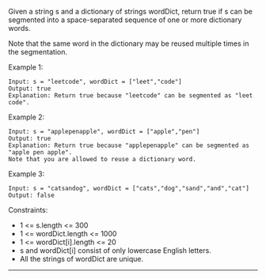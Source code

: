 Given a string s and a dictionary of strings wordDict, return true if s can be segmented into a space-separated sequence of one or more dictionary words.

Note that the same word in the dictionary may be reused multiple times in the segmentation.



Example 1:

```
Input: s = "leetcode", wordDict = ["leet","code"]
Output: true
Explanation: Return true because "leetcode" can be segmented as "leet code".
```

Example 2:

```
Input: s = "applepenapple", wordDict = ["apple","pen"]
Output: true
Explanation: Return true because "applepenapple" can be segmented as "apple pen apple".
Note that you are allowed to reuse a dictionary word.
```

Example 3:

```
Input: s = "catsandog", wordDict = ["cats","dog","sand","and","cat"]
Output: false
```

Constraints:

 - 1 <= s.length <= 300
 - 1 <= wordDict.length <= 1000
 - 1 <= wordDict[i].length <= 20
 - s and wordDict[i] consist of only lowercase English letters.
 - All the strings of wordDict are unique.

---- 

